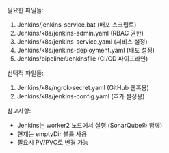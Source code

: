 필요한 파일들:

1. Jenkins/jenkins-service.bat (배포 스크립트)
2. Jenkins/k8s/jenkins-admin.yaml (RBAC 권한)
3. Jenkins/k8s/jenkins-service.yaml (서비스 설정)
4. Jenkins/k8s/jenkins-deployment.yaml (배포 설정)
5. Jenkins/pipeline/Jenkinsfile (CI/CD 파이프라인)

선택적 파일들:

1. Jenkins/k8s/ngrok-secret.yaml (GitHub 웹훅용)
2. Jenkins/k8s/jenkins-config.yaml (추가 설정용)

참고사항:
- Jenkins는 worker2 노드에서 실행 (SonarQube와 함께)
- 현재는 emptyDir 볼륨 사용
- 필요시 PV/PVC로 변경 가능
